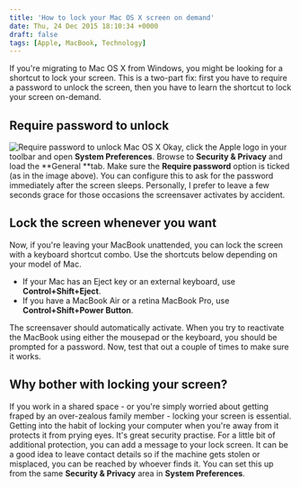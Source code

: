 ```yaml
---
title: 'How to lock your Mac OS X screen on demand'
date: Thu, 24 Dec 2015 18:10:34 +0000
draft: false
tags: [Apple, MacBook, Technology]
---
```


If you're migrating to Mac OS X from Windows, you might be looking for a shortcut to lock your screen. This is a two-part fix: first you have to require a password to unlock the screen, then you have to learn the shortcut to lock your screen on-demand.

Require password to unlock
--------------------------

![Require password to unlock Mac OS X](http://gerard.interwebworld.co.uk/files/2015/12/osx-require-password-screen.png) Okay, click the Apple logo in your toolbar and open **System Preferences**. Browse to **Security & Privacy** and load the **General **tab. Make sure the **Require password** option is ticked (as in the image above). You can configure this to ask for the password immediately after the screen sleeps. Personally, I prefer to leave a few seconds grace for those occasions the screensaver activates by accident.

Lock the screen whenever you want
---------------------------------

Now, if you're leaving your MacBook unattended, you can lock the screen with a keyboard shortcut combo. Use the shortcuts below depending on your model of Mac.

*   If your Mac has an Eject key or an external keyboard, use **Control+Shift+Eject**.
*   If you have a MacBook Air or a retina MacBook Pro, use **Control+Shift+Power Button**.

The screensaver should automatically activate. When you try to reactivate the MacBook using either the mousepad or the keyboard, you should be prompted for a password. Now, test that out a couple of times to make sure it works.

Why bother with locking your screen?
------------------------------------

If you work in a shared space - or you're simply worried about getting fraped by an over-zealous family member - locking your screen is essential. Getting into the habit of locking your computer when you're away from it protects it from prying eyes. It's great security practise. For a little bit of additional protection, you can add a message to your lock screen. It can be a good idea to leave contact details so if the machine gets stolen or misplaced, you can be reached by whoever finds it. You can set this up from the same **Security & Privacy** area in **System Preferences**.